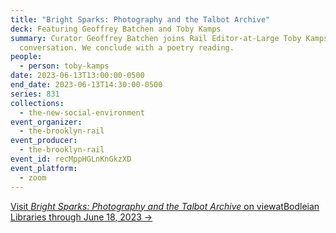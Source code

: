 ```yaml
---
title: "Bright Sparks: Photography and the Talbot Archive"
deck: Featuring Geoffrey Batchen and Toby Kamps
summary: Curator Geoffrey Batchen joins Rail Editor-at-Large Toby Kamps for a
  conversation. We conclude with a poetry reading.
people:
  - person: toby-kamps
date: 2023-06-13T13:00:00-0500
end_date: 2023-06-13T14:30:00-0500
series: 831
collections:
  - the-new-social-environment
event_organizer:
  - the-brooklyn-rail
event_producer:
  - the-brooklyn-rail
event_id: recMppHGLnKnGkzXD
event_platform:
  - zoom
---
```

[V﻿isit *Bright Sparks: Photography and the Talbot Archive* on viewatBodleian Libraries through June 18, 2023 →](https://visit.bodleian.ox.ac.uk/brightsparks)